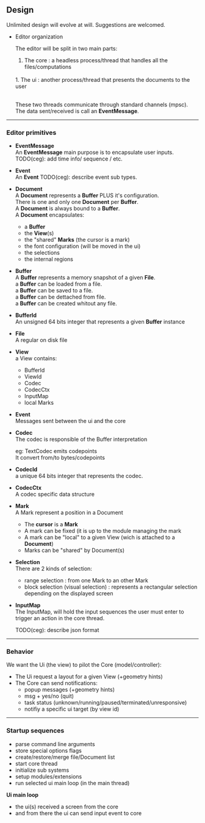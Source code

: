 ## Design

Unlimited design will evolve at will. Suggestions are welcomed.

- Editor organization

  The editor will be split in two main parts:<br/>
     1. The core : a headless process/thread that handles all the files/computations
     <br/>
     1. The ui : another process/thread that presents the documents to the user<br/>
     <br/>

     These two threads communicate through standard channels (mpsc).<br/>
     The data sent/received is call an **EventMessage**.<br/>

------

### Editor primitives

- **EventMessage**<br/>
An **EventMessage** main purpose is to encapsulate user inputs.<br/>
TODO(ceg): add time info/ sequence / etc.<br/>

- **Event**<br/>
An **Event** TODO(ceg): describe event sub types.<br/>

- **Document**<br/>
A **Document** represents a **Buffer** PLUS it's configuration.<br/>
There is one and only one **Document** per **Buffer**.<br/>
A **Document** is always bound to a **Buffer**.<br/>
A **Document** encapsulates:
  - a **Buffer**<br/>
  - the **View**(s)
  - the "shared" **Marks** (the cursor is a mark)
  - the font configuration (will be moved in the ui)
  - the selections
  - the internal regions


- **Buffer**<br/>
A **Buffer** represents a memory snapshot of a given **File**.<br/>
a **Buffer** can be loaded from a file.<br/>
a **Buffer** can be saved to a file.<br/>
a **Buffer** can be dettached from file.<br/>
a **Buffer** can be created whitout any file.<br/>

- **BufferId** <br/>
An unsigned 64 bits integer that represents a given **Buffer** instance<br/>

- **File**<br/>
A regular on disk file

- **View**<br/>
a View contains:
   - BufferId
   - ViewId
   - Codec
   - CodecCtx
   - InputMap
   - local Marks

- **Event**<br/>
Messages sent between the ui and the core


- **Codec**<br/>
The codec is responsible of the Buffer interpretation

    eg: TextCodec emits codepoints<br/>
    It convert from/to bytes/codepoints

- **CodecId**<br/>
a unique 64 bits integer that represents the codec.

- **CodecCtx**<br/>
A codec specific data structure

- **Mark**<br/>
A Mark represent a position in a Document<br/>
  * The **cursor** is a **Mark**
  * A mark can be fixed (it is up to the module managing the mark
  * A mark can be "local" to a given View  (wich is attached to a **Document**)
  * Marks can be "shared" by Document(s)

- **Selection**<br/>
There are 2 kinds of selection:<br/>
  * range selection : from one Mark to an other Mark
  * block selection (visual selection) : represents a rectangular selection depending on the displayed screen

- **InputMap**<br/>
The InputMap, will hold the input sequences the user must enter to trigger an action in the core thread.

  TODO(ceg): describe json format

------

### Behavior

We want the Ui (the view) to pilot the Core (model/controller):<br/>
- The Ui request a layout for a given View (+geometry hints)<br/>
- The Core can send notifications:
  * popup messages (+geometry hints)<br/>
  * msg + yes/no   (quit)<br/>
  * task status (unknown/running/paused/terminated/unresponsive)<br/>
  * notifiy a specific ui target (by view id)<br/>

------

### Startup sequences

- parse command line arguments<br/>
- store special options flags<br/>
- create/restore/merge file/Document list<br/>
- start core thread<br/>
- initialize sub systems<br/>
- setup modules/extensions<br/>
- run selected ui main loop (in the main thread)<br/>

 **Ui main loop**<br>
 - the ui(s) received a screen from the core
 - and from there the ui can send input event to core
